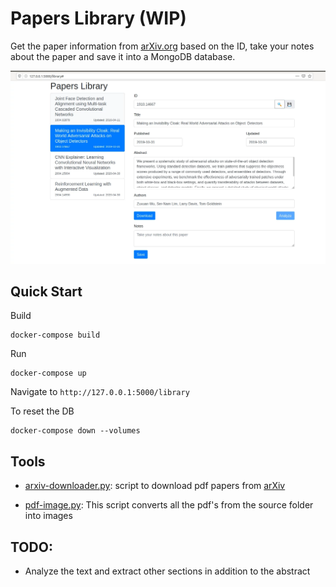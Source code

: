 # Papers Library (WIP) #

Get the paper information from [arXiv.org](https://arxiv.org/) based on the ID, take your notes about the paper and save it into a MongoDB database.

![Screenshot](papers_library.webp "Papers Library screenshot")

## Quick Start ##

Build
```
docker-compose build
```

Run
```
docker-compose up
```

Navigate to `http://127.0.0.1:5000/library`

To reset the DB
```
docker-compose down --volumes
```

## Tools ##
* [arxiv-downloader.py](https://github.com/davamix/Scripts/blob/master/arxiv-downloader.py): script to download pdf papers from [arXiv](https://export.arxiv.org)

* [pdf-image.py](https://github.com/davamix/Scripts/blob/master/pdf-image.py): This script converts all the pdf's from the source folder into images

## TODO: ##

* Analyze the text and extract other sections in addition to the abstract
